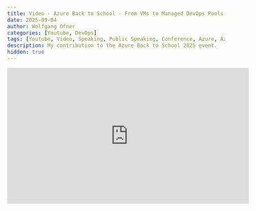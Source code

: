 ```yaml
---
title: Video - Azure Back to School - From VMs to Managed DevOps Pools - Navigating Azure DevOps Agent Hosting
date: 2025-09-04
author: Wolfgang Ofner
categories: [Youtube, DevOps]
tags: [Youtube, Video, Speaking, Public Speaking, Conference, Azure, Azure DevOps, Managed DevOps Pools]
description: My contribution to the Azure Back to School 2025 event.
hidden: true
---
```


<iframe width="560" height="315" src="https://youtu.be/YjFb5xarITg" title="YouTube video player" frameborder="0" allow="accelerometer; autoplay; clipboard-write; encrypted-media; gyroscope; picture-in-picture; web-share" referrerpolicy="strict-origin-when-cross-origin" allowfullscreen></iframe>
